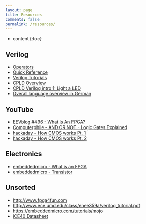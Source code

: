 ```yaml
---
layout: page
title: Resources
comments: false
permalink: /resources/
---
```


* content
{:toc}

## Verilog
* [Operators](https://embeddedmicro.com/tutorials/mojo/verilog-operators)
* [Quick Reference](http://web.stanford.edu/class/ee183/handouts_win2003/VerilogQuickRef.pdf)
* [Verilog Tutorials](https://github.com/peepo/verilog_tutorials_BB)
* [CPLD Overview](http://dangerousprototypes.com/docs/CPLD:_Complex_programmable_logic_devices)
* [CPLD Verilog intro 1: Light a LED](http://dangerousprototypes.com/docs/CPLD_Verilog_intro_1:_Light_a_LED)
* [Overall language overview in German](http://www.mikrocontroller.net/articles/Verilog)

## YouTube
* [EEVblog #496 - What Is An FPGA?](https://www.youtube.com/watch?v=gUsHwi4M4xE)
* [Computerphile - AND OR NOT - Logic Gates Explained](https://www.youtube.com/watch?v=UvI-AMAtrvE)
* [hackaday - How CMOS works Pt. 1](https://www.youtube.com/watch?v=LAHEjnYDxvM)
* [hackaday - How CMOS works Pt. 2](https://www.youtube.com/watch?v=gtvmhRof3ww)

## Electronics
* [embeddedmicro - What is an FPGA](https://embeddedmicro.com/tutorials/mojo-fpga-beginners-guide/what-is-an-fpga)
* [embeddedmicro - Transistor](https://embeddedmicro.com/tutorials/beginning-electronics/transistors)

## Unsorted
* http://www.fpga4fun.com
* http://www.ece.umd.edu/class/enee359a/verilog_tutorial.pdf
* https://embeddedmicro.com/tutorials/mojo
* [iCE40 Datasheet](http://www.latticesemi.com/~/media/LatticeSemi/Documents/DataSheets/iCE/iCE40LPHXFamilyDataSheet.pdf)
